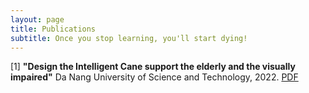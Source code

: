 ```yaml
---
layout: page
title: Publications
subtitle: Once you stop learning, you'll start dying!
---
```

[1] **"Design the Intelligent Cane support the elderly and the visually impaired"** Da Nang University of Science and Technology, 2022. [PDF](https://github.com/quangdinh17th/quangdinh17th.github.io/blob/master/_posts/NCKH_design_the_intelligent_cane.pdf)
